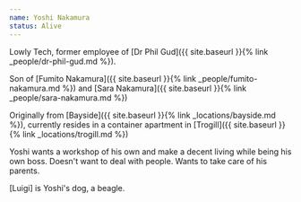 ```yaml
---
name: Yoshi Nakamura
status: Alive
---
```


Lowly Tech, former employee of [Dr Phil Gud]({{ site.baseurl }}{% link _people/dr-phil-gud.md %}).

Son of [Fumito Nakamura]({{ site.baseurl }}{% link _people/fumito-nakamura.md %}) and [Sara Nakamura]({{ site.baseurl }}{% link _people/sara-nakamura.md %})

Originally from [Bayside]({{ site.baseurl }}{% link _locations/bayside.md %}), currently resides in a container apartment in [Trogill]({{ site.baseurl }}{% link _locations/trogill.md %})

Yoshi wants a workshop of his own and make a decent living while being his own boss. Doesn't want to deal with people. Wants to take care of his parents.

[Luigi] is Yoshi's dog, a beagle. 


